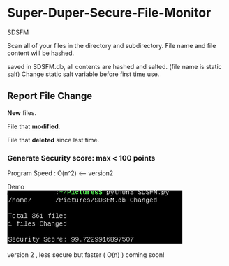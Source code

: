 # Super-Duper-Secure-File-Monitor
SDSFM

Scan all of your files in the directory and subdirectory. 
File name and file content will be hashed.<p>
  saved in SDSFM.db, all contents are hashed and salted. (file name is static salt)
  Change static salt variable before first time use.

## Report File Change
<b>New</b> files. <p>
File that <b>modified</b>. <p>
File that <b>deleted</b> since last time. 

### Generate Security score: max < 100 points

Program Speed : O(n^2)          <-- version2                            

Demo                                      
![alt text](https://raw.githubusercontent.com/nuttanon211211/Super-Duper-Secure-File-Monitor/main/demo.png)
                                      
version 2 , less secure but faster ( O(n) )    coming soon!          
